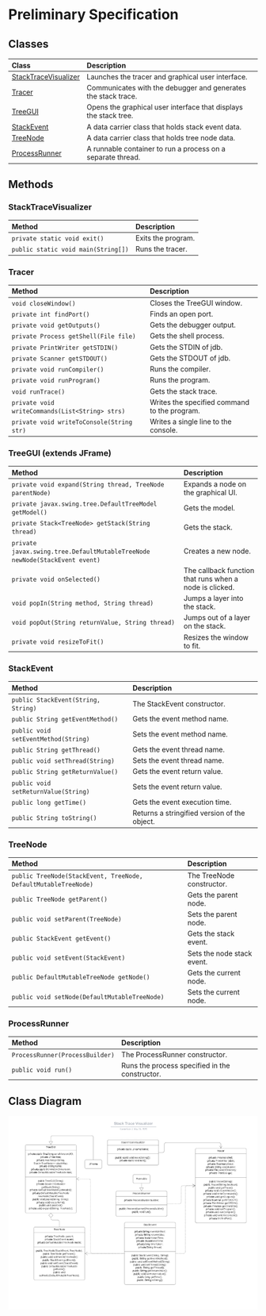 # Preliminary Specification

## Classes

| Class | Description |
|:----|:----|
| [StackTraceVisualizer](#StackTraceVisualizer) | Launches the tracer and graphical user interface. |
| [Tracer](#Tracer) | Communicates with the debugger and generates the stack trace. |
| [TreeGUI](#TreeGUI) | Opens the graphical user interface that displays the stack tree. |
| [StackEvent](#StackEvent) | A data carrier class that holds stack event data. |
| [TreeNode](#TreeNode) | A data carrier class that holds tree node data. |
| [ProcessRunner](#ProcessRunner) | A runnable container to run a process on a separate thread. |

## Methods
### StackTraceVisualizer

| Method | Description |
|:----|:----|
| `private static void exit()` | Exits the program. |
| `public static void main(String[])` | Runs the tracer. |

### Tracer

| Method | Description |
|:----|:----|
| `void closeWindow()` | Closes the TreeGUI window. |
| `private int findPort()` | Finds an open port. |
| `private void getOutputs()` | Gets the debugger output. |
| `private Process getShell(File file)` | Gets the shell process. |
| `private PrintWriter getSTDIN()` | Gets the STDIN of jdb. |
| `private Scanner getSTDOUT()` | Gets the STDOUT of jdb. |
| `private void runCompiler()` | Runs the compiler. |
| `private void runProgram()` | Runs the program. |
| `void runTrace()` | Gets the stack trace. |
| `private void writeCommands(List<String> strs)` | Writes the specified command to the program. |
| `private void writeToConsole(String str)` | Writes a single line to the console. |

### TreeGUI (extends JFrame)

| Method | Description |
|:----|:----|
| `private void expand(String thread, TreeNode parentNode)` | Expands a node on the graphical UI. |
| `private javax.swing.tree.DefaultTreeModel getModel()` | Gets the model. |
| `private Stack<TreeNode> getStack(String thread)` | Gets the stack. |
| `private javax.swing.tree.DefaultMutableTreeNode newNode(StackEvent event)` | Creates a new node. |
| `private void onSelected()` | The callback function that runs when a node is clicked. |
| `void popIn(String method, String thread)` | Jumps a layer into the stack. |
| `void popOut(String returnValue, String thread)` | Jumps out of a layer on the stack. |
| `private void resizeToFit()` | Resizes the window to fit. |

### StackEvent

| Method | Description |
|:----|:----|
| `public StackEvent(String, String)` | The StackEvent constructor. |
| `public String getEventMethod()` | Gets the event method name. |
| `public void setEventMethod(String)` | Sets the event method name. |
| `public String getThread()` | Gets the event thread name. |
| `public void setThread(String)` | Sets the event thread name. |
| `public String getReturnValue()` | Gets the event return value. |
| `public void setReturnValue(String)` | Sets the event return value. |
| `public long getTime()` | Gets the event execution time. |
| `public String toString()` | Returns a stringified version of the object. |

### TreeNode

| Method | Description |
|:----|:----|
| `public TreeNode(StackEvent, TreeNode, DefaultMutableTreeNode)` | The TreeNode constructor. |
| `public TreeNode getParent()` | Gets the parent node. |
| `public void setParent(TreeNode)` | Sets the parent node. |
| `public StackEvent getEvent()` | Gets the stack event. |
| `public void setEvent(StackEvent)` | Sets the node stack event. |
| `public DefaultMutableTreeNode getNode()` | Gets the current node. |
| `public void setNode(DefaultMutableTreeNode)` | Sets the current node. |

### ProcessRunner

| Method | Description |
|:----|:----|
| `ProcessRunner(ProcessBuilder)` | The ProcessRunner constructor. |
| `public void run()` | Runs the process specified in the constructor. |

## Class Diagram

![Class Diagram](classes.png)